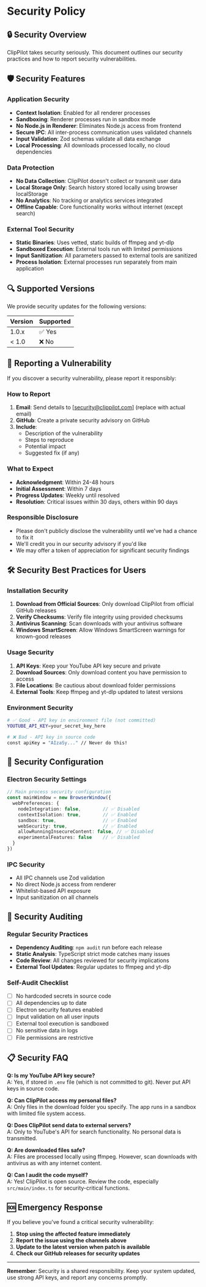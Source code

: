 # Security Policy

## 🔒 Security Overview

ClipPilot takes security seriously. This document outlines our security practices and how to report security vulnerabilities.

## 🛡️ Security Features

### Application Security
- **Context Isolation**: Enabled for all renderer processes
- **Sandboxing**: Renderer processes run in sandbox mode
- **No Node.js in Renderer**: Eliminates Node.js access from frontend
- **Secure IPC**: All inter-process communication uses validated channels
- **Input Validation**: Zod schemas validate all data exchange
- **Local Processing**: All downloads processed locally, no cloud dependencies

### Data Protection
- **No Data Collection**: ClipPilot doesn't collect or transmit user data
- **Local Storage Only**: Search history stored locally using browser localStorage
- **No Analytics**: No tracking or analytics services integrated
- **Offline Capable**: Core functionality works without internet (except search)

### External Tool Security
- **Static Binaries**: Uses vetted, static builds of ffmpeg and yt-dlp
- **Sandboxed Execution**: External tools run with limited permissions
- **Input Sanitization**: All parameters passed to external tools are sanitized
- **Process Isolation**: External processes run separately from main application

## 🔍 Supported Versions

We provide security updates for the following versions:

| Version | Supported          |
| ------- | ------------------ |
| 1.0.x   | ✅ Yes             |
| < 1.0   | ❌ No              |

## 🚨 Reporting a Vulnerability

If you discover a security vulnerability, please report it responsibly:

### How to Report
1. **Email**: Send details to [security@clippilot.com] (replace with actual email)
2. **GitHub**: Create a private security advisory on GitHub
3. **Include**:
   - Description of the vulnerability
   - Steps to reproduce
   - Potential impact
   - Suggested fix (if any)

### What to Expect
- **Acknowledgment**: Within 24-48 hours
- **Initial Assessment**: Within 7 days
- **Progress Updates**: Weekly until resolved
- **Resolution**: Critical issues within 30 days, others within 90 days

### Responsible Disclosure
- Please don't publicly disclose the vulnerability until we've had a chance to fix it
- We'll credit you in our security advisory if you'd like
- We may offer a token of appreciation for significant security findings

## 🛠️ Security Best Practices for Users

### Installation Security
1. **Download from Official Sources**: Only download ClipPilot from official GitHub releases
2. **Verify Checksums**: Verify file integrity using provided checksums
3. **Antivirus Scanning**: Scan downloads with your antivirus software
4. **Windows SmartScreen**: Allow Windows SmartScreen warnings for known-good releases

### Usage Security
1. **API Keys**: Keep your YouTube API key secure and private
2. **Download Sources**: Only download content you have permission to access
3. **File Locations**: Be cautious about download folder permissions
4. **External Tools**: Keep ffmpeg and yt-dlp updated to latest versions

### Environment Security
```bash
# ✅ Good - API key in environment file (not committed)
YOUTUBE_API_KEY=your_secret_key_here

# ❌ Bad - API key in source code
const apiKey = "AIzaSy..." // Never do this!
```

## 🔐 Security Configuration

### Electron Security Settings
```typescript
// Main process security configuration
const mainWindow = new BrowserWindow({
  webPreferences: {
    nodeIntegration: false,        // ✅ Disabled
    contextIsolation: true,        // ✅ Enabled  
    sandbox: true,                 // ✅ Enabled
    webSecurity: true,             // ✅ Enabled
    allowRunningInsecureContent: false, // ✅ Disabled
    experimentalFeatures: false    // ✅ Disabled
  }
})
```

### IPC Security
- All IPC channels use Zod validation
- No direct Node.js access from renderer
- Whitelist-based API exposure
- Input sanitization on all channels

## 🎯 Security Auditing

### Regular Security Practices
- **Dependency Auditing**: `npm audit` run before each release
- **Static Analysis**: TypeScript strict mode catches many issues
- **Code Review**: All changes reviewed for security implications
- **External Tool Updates**: Regular updates to ffmpeg and yt-dlp

### Self-Audit Checklist
- [ ] No hardcoded secrets in source code
- [ ] All dependencies up to date
- [ ] Electron security features enabled
- [ ] Input validation on all user inputs
- [ ] External tool execution is sandboxed
- [ ] No sensitive data in logs
- [ ] File permissions are restrictive

## 📋 Security FAQ

**Q: Is my YouTube API key secure?**  
A: Yes, if stored in `.env` file (which is not committed to git). Never put API keys in source code.

**Q: Can ClipPilot access my personal files?**  
A: Only files in the download folder you specify. The app runs in a sandbox with limited file system access.

**Q: Does ClipPilot send data to external servers?**  
A: Only to YouTube's API for search functionality. No personal data is transmitted.

**Q: Are downloaded files safe?**  
A: Files are processed locally using ffmpeg. However, scan downloads with antivirus as with any internet content.

**Q: Can I audit the code myself?**  
A: Yes! ClipPilot is open source. Review the code, especially `src/main/index.ts` for security-critical functions.

## 🆘 Emergency Response

If you believe you've found a critical security vulnerability:

1. **Stop using the affected feature immediately**
2. **Report the issue using the channels above**
3. **Update to the latest version when patch is available**
4. **Check our GitHub releases for security updates**

---

**Remember**: Security is a shared responsibility. Keep your system updated, use strong API keys, and report any concerns promptly.
